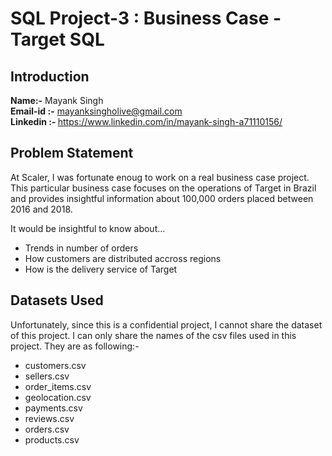 # SQL Project-3 : Business Case - Target SQL 

## Introduction

<b>Name:-</b> Mayank Singh 
<b><br>Email-id :-</b> mayanksingholive@gmail.com
<b><br>Linkedin :- </b>https://www.linkedin.com/in/mayank-singh-a71110156/

## Problem Statement 

At Scaler, I was fortunate enoug to work on a real business case project. This particular business case focuses on the operations of Target in Brazil and provides insightful information about 100,000 orders placed between 2016 and 2018.

It would be insightful to know about...

- Trends in number of orders
- How customers are distributed accross regions
- How is the delivery service of Target 

## Datasets Used 

Unfortunately, since this is a confidential project, I cannot share the dataset of this project. I can only share the names of the csv files used in this project. They are as following:- 

- customers.csv
- sellers.csv
- order_items.csv
- geolocation.csv
- payments.csv
- reviews.csv
- orders.csv
- products.csv

